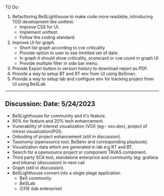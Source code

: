 TO Do:
1. Refacttoring BeSLighthouse to make code more readable, introducing TDD development like unittest.
    - Improve CSS for UI.
    - Implement unittest.
    - Follow the coding standard.
2. Improve UI for graph.
    - Short list graph according to cve criticality
    - Provide option to user to see limitited set of date.
    - In graph it should show criticality, scorecard or cve count in graph UI
    - Provide multiple filter in side bar menu.
3. Provide Export button in version history to download report as PDF.
4. Provide a way to setup BT and RT env from UI using BeSman.
5. Provide a way to setup lab and configure env for tracking project from UI using BeSLab 

------------------
Discussion: Date: 5/24/2023
------------------

- BeSLighthouse for community and it's feature.
- 80% for feature and 20% tech enhancement.
- Vunerability of interest visualization (VOI) (eg:- osv.dev), project of intrest visualization(POI).
- Onboding of project enhancement (still in discussion).
- Taxonomy (opensource tool, BeSenv and corresponding playbook).
- Visualization data which are generated in lab e:g RT and BT.
- Search for a opensource project or component TAVAS component.
- Third party SCA tool, standalone enterprice and community (eg: grafana and kibana) (discussion) in next call
- Graph (still in discussion).
- BeSLighthouse convert into a single plage application 
   - BeS community
   - BeSLab
   - O31E (lab enterprise)

